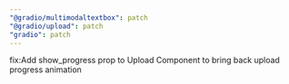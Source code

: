 ```yaml
---
"@gradio/multimodaltextbox": patch
"@gradio/upload": patch
"gradio": patch
---
```


fix:Add show_progress prop to Upload Component to bring back upload progress animation
